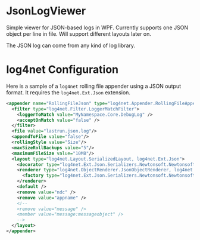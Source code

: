 # JsonLogViewer
Simple viewer for JSON-based logs in WPF. Currently supports one JSON object per line in file.
Will support different layouts later on.

The JSON log can come from any kind of log library.

# log4net Configuration
Here is a sample of a `log4net` rolling file appender using a JSON output format. It requires the `log4net.Ext.Json` extension.

```xml
<appender name="RollingFileJson" type="log4net.Appender.RollingFileAppender">
  <filter type="log4net.Filter.LoggerMatchFilter">
    <loggerToMatch value="MyNamespace.Core.DebugLog" />
    <acceptOnMatch value="false" />
  </filter>
  <file value="lastrun.json.log"/>
  <appendToFile value="false"/>
  <rollingStyle value="Size"/>
  <maxSizeRollBackups value="5"/>
  <maximumFileSize value="10MB"/>
  <layout type="log4net.Layout.SerializedLayout, log4net.Ext.Json">
    <decorator type="log4net.Ext.Json.Serializers.Newtonsoft.NewtonsoftDecorator, log4net.Ext.Json.Serializers.Newtonsoft" />
    <renderer type="log4net.ObjectRenderer.JsonObjectRenderer, log4net.Ext.Json">
      <factory type="log4net.Ext.Json.Serializers.Newtonsoft.NewtonsoftFactory, log4net.Ext.Json.Serializers.Newtonsoft" />
    </renderer>
    <default />
    <remove value="ndc" />
    <remove value="appname" />
    <!--
    <remove value="message" />
    <member value="message:messageobject" />
    -->
  </layout>
</appender>
```

